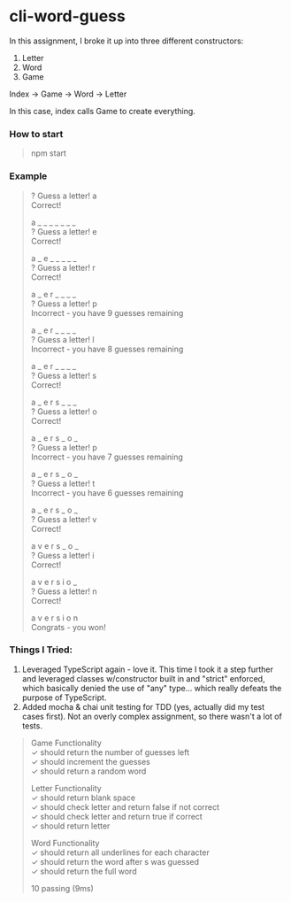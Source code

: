 # cli-word-guess

In this assignment, I broke it up into three different constructors:
1. Letter
2. Word
3. Game

Index -> Game -> Word -> Letter

In this case, index calls Game to create everything.

### How to start
> npm start  

### Example
> ? Guess a letter! a  
>  Correct!  
>   
>  a _ _ _ _ _ _ _  
> ? Guess a letter! e  
>  Correct!  
>   
>  a _ e _ _ _ _ _  
> ? Guess a letter! r  
>  Correct!  
>   
>  a _ e r _ _ _ _  
> ? Guess a letter! p  
>  Incorrect - you have 9 guesses remaining  
>   
>  a _ e r _ _ _ _  
> ? Guess a letter! l  
>  Incorrect - you have 8 guesses remaining  
>   
>  a _ e r _ _ _ _  
> ? Guess a letter! s  
>  Correct!  
>   
>  a _ e r s _ _ _  
> ? Guess a letter! o  
>  Correct!  
>   
>  a _ e r s _ o _  
> ? Guess a letter! p  
>  Incorrect - you have 7 guesses remaining  
>   
>  a _ e r s _ o _  
> ? Guess a letter! t  
>  Incorrect - you have 6 guesses remaining  
>   
>  a _ e r s _ o _  
> ? Guess a letter! v  
>  Correct!  
>   
>  a v e r s _ o _  
> ? Guess a letter! i  
>  Correct!  
>   
>  a v e r s i o _  
> ? Guess a letter! n  
>  Correct!  
>   
>  a v e r s i o n  
> Congrats - you won!  

### Things I Tried:
1. Leveraged TypeScript again - love it. This time I took it a step further and leveraged classes w/constructor built in and "strict" enforced, which basically denied the use of "any" type... which really defeats the purpose of TypeScript. 
2. Added mocha & chai unit testing for TDD (yes, actually did my test cases first). Not an overly complex assignment, so there wasn't a lot of tests.

>   Game Functionality  
>     ✓ should return the number of guesses left  
>     ✓ should increment the guesses  
>     ✓ should return a random word  
>   
>   Letter Functionality  
>     ✓ should return blank space  
>     ✓ should check letter and return false if not correct  
>     ✓ should check letter and return true if correct  
>     ✓ should return letter  
>   
>   Word Functionality  
>     ✓ should return all underlines for each character  
>     ✓ should return the word after s was guessed  
>     ✓ should return the full word  
>   
>   
>   10 passing (9ms)  

